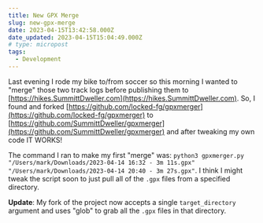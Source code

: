 ```yaml
---
title: New GPX Merge
slug: new-gpx-merge
date: 2023-04-15T13:42:58.000Z
date_updated: 2023-04-15T15:04:49.000Z
# type: micropost
tags: 
  - Development
---
```


Last evening I rode my bike to/from soccer so this morning I wanted to "merge" those two track logs before publishing them to [https://hikes.SummittDweller.com](https://hikes.SummittDweller.com).  So, I found and forked [https://github.com/locked-fg/gpxmerger](https://github.com/locked-fg/gpxmerger) to [https://github.com/SummittDweller/gpxmerger](https://github.com/SummittDweller/gpxmerger) and after tweaking my own code IT WORKS!

The command I ran to make my first "merge" was: `python3 gpxmerger.py "/Users/mark/Downloads/2023-04-14 16:32 - 3m 11s.gpx" "/Users/mark/Downloads/2023-04-14 20:40 - 3m 27s.gpx"`.  I think I might tweak the script soon to just pull all of the `.gpx` files from a specified directory.

**Update**: My fork of the project now accepts a single `target_directory` argument and uses "glob" to grab all the `.gpx` files in that directory.
